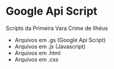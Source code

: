 # Google Api Script

 Scripts da Primeira Vara Crime de Ilhéus

 - Arquivos em .gs (Google Api Script)
 - Arquivos em .js (Javascript)
 - Arquivos em .html
 - Arquivos em .css
